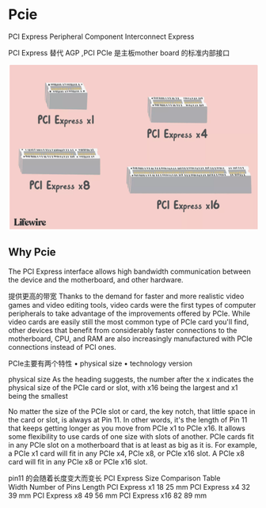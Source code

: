 
# Pcie
PCI Express Peripheral Component Interconnect Express

PCI Express 替代 AGP ,PCI
PCIe 是主板mother board 的标准内部接口


![PCIE](./assets/Pcie.png)

## Why Pcie

The PCI Express interface allows high bandwidth communication between the device and the motherboard, and other hardware.

提供更高的带宽
Thanks to the demand for faster and more realistic video games and video editing tools, video cards were the first types of computer peripherals to take advantage of the improvements offered by PCIe.
While video cards are easily still the most common type of PCIe card you'll find, other devices that benefit from considerably faster connections to the motherboard, CPU, and RAM are also increasingly manufactured with PCIe connections instead of PCI ones.

PCIe主要有两个特性
• physical size
• technology version


physical size
As the heading suggests, the number after the x indicates the physical size of the PCIe card or slot, with x16 being the largest and x1 being the smallest

No matter the size of the PCIe slot or card, the key notch, that little space in the card or slot, is always at Pin 11. In other words, it's the length of Pin 11 that keeps getting longer as you move from PCIe x1 to PCIe x16. It allows some flexibility to use cards of one size with slots of another.
PCIe cards fit in any PCIe slot on a motherboard that is at least as big as it is. For example, a PCIe x1 card will fit in any PCIe x4, PCIe x8, or PCIe x16 slot. A PCIe x8 card will fit in any PCIe x8 or PCIe x16 slot.

pin11 的会随着长度变大而变长
PCI Express Size Comparison Table		
Width	Number of Pins	Length
PCI Express x1	18	25 mm
PCI Express x4	32	39 mm
PCI Express x8	49	56 mm
PCI Express x16	82	89 mm


